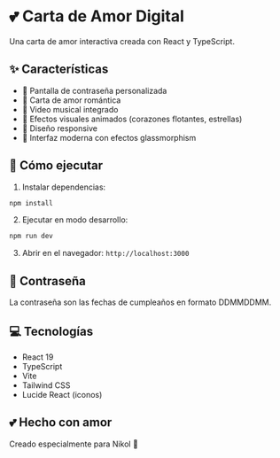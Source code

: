 # 💕 Carta de Amor Digital

Una carta de amor interactiva creada con React y TypeScript.

## ✨ Características

- 🔐 Pantalla de contraseña personalizada
- 💌 Carta de amor romántica
- 🎵 Video musical integrado
- 💖 Efectos visuales animados (corazones flotantes, estrellas)
- 📱 Diseño responsive
- 🎨 Interfaz moderna con efectos glassmorphism

## 🚀 Cómo ejecutar

1. Instalar dependencias:
```bash
npm install
```

2. Ejecutar en modo desarrollo:
```bash
npm run dev
```

3. Abrir en el navegador: `http://localhost:3000`

## 🔑 Contraseña

La contraseña son las fechas de cumpleaños en formato DDMMDDMM.

## 💻 Tecnologías

- React 19
- TypeScript
- Vite
- Tailwind CSS
- Lucide React (iconos)

## 💕 Hecho con amor

Creado especialmente para Nikol 💖
